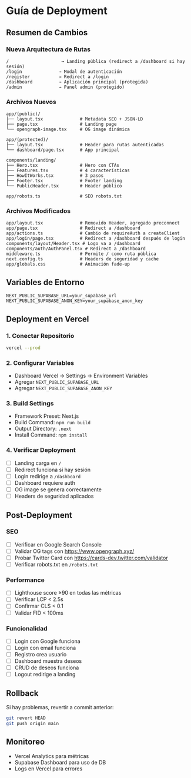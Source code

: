 # Guía de Deployment

## Resumen de Cambios

### Nueva Arquitectura de Rutas
```
/                    → Landing pública (redirect a /dashboard si hay sesión)
/login              → Modal de autenticación
/register           → Redirect a /login
/dashboard          → Aplicación principal (protegida)
/admin              → Panel admin (protegido)
```

### Archivos Nuevos
```
app/(public)/
├── layout.tsx              # Metadata SEO + JSON-LD
├── page.tsx                # Landing page
└── opengraph-image.tsx     # OG image dinámica

app/(protected)/
├── layout.tsx              # Header para rutas autenticadas
└── dashboard/page.tsx      # App principal

components/landing/
├── Hero.tsx                # Hero con CTAs
├── Features.tsx            # 4 características
├── HowItWorks.tsx          # 3 pasos
├── Footer.tsx              # Footer landing
└── PublicHeader.tsx        # Header público

app/robots.ts               # SEO robots.txt
```

### Archivos Modificados
```
app/layout.tsx              # Removido Header, agregado preconnect
app/page.tsx                # Redirect a /dashboard
app/actions.ts              # Cambio de requireAuth a createClient
app/login/page.tsx          # Redirect a /dashboard después de login
components/layout/Header.tsx # Logo va a /dashboard
components/auth/AuthPanel.tsx # Redirect a /dashboard
middleware.ts               # Permite / como ruta pública
next.config.ts              # Headers de seguridad y cache
app/globals.css             # Animación fade-up
```

## Variables de Entorno
```env
NEXT_PUBLIC_SUPABASE_URL=your_supabase_url
NEXT_PUBLIC_SUPABASE_ANON_KEY=your_supabase_anon_key
```

## Deployment en Vercel

### 1. Conectar Repositorio
```bash
vercel --prod
```

### 2. Configurar Variables
- Dashboard Vercel → Settings → Environment Variables
- Agregar `NEXT_PUBLIC_SUPABASE_URL`
- Agregar `NEXT_PUBLIC_SUPABASE_ANON_KEY`

### 3. Build Settings
- Framework Preset: Next.js
- Build Command: `npm run build`
- Output Directory: `.next`
- Install Command: `npm install`

### 4. Verificar Deployment
- [ ] Landing carga en `/`
- [ ] Redirect funciona si hay sesión
- [ ] Login redirige a `/dashboard`
- [ ] Dashboard requiere auth
- [ ] OG image se genera correctamente
- [ ] Headers de seguridad aplicados

## Post-Deployment

### SEO
- [ ] Verificar en Google Search Console
- [ ] Validar OG tags con https://www.opengraph.xyz/
- [ ] Probar Twitter Card con https://cards-dev.twitter.com/validator
- [ ] Verificar robots.txt en `/robots.txt`

### Performance
- [ ] Lighthouse score ≥90 en todas las métricas
- [ ] Verificar LCP < 2.5s
- [ ] Confirmar CLS < 0.1
- [ ] Validar FID < 100ms

### Funcionalidad
- [ ] Login con Google funciona
- [ ] Login con email funciona
- [ ] Registro crea usuario
- [ ] Dashboard muestra deseos
- [ ] CRUD de deseos funciona
- [ ] Logout redirige a landing

## Rollback
Si hay problemas, revertir a commit anterior:
```bash
git revert HEAD
git push origin main
```

## Monitoreo
- Vercel Analytics para métricas
- Supabase Dashboard para uso de DB
- Logs en Vercel para errores
